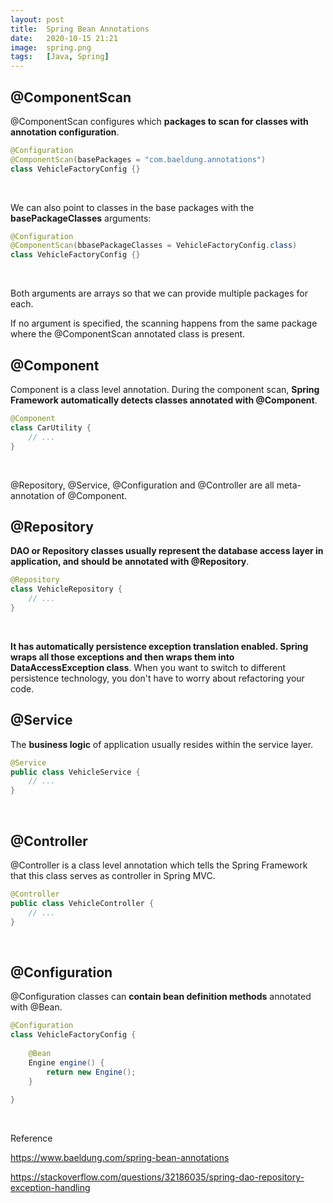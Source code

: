 ```yaml
---
layout: post
title:  Spring Bean Annotations
date:   2020-10-15 21:21
image:  spring.png
tags:   [Java, Spring]
---
```


## @ComponentScan

@ComponentScan configures which **packages to scan for classes with annotation configuration**.

```java
@Configuration
@ComponentScan(basePackages = "com.baeldung.annotations")
class VehicleFactoryConfig {}
```

<!-- Line breaks -->
<br />

We can also point to classes in the base packages with the **basePackageClasses** arguments:

```java
@Configuration
@ComponentScan(bbasePackageClasses = VehicleFactoryConfig.class)
class VehicleFactoryConfig {}
```

<!-- Line breaks -->
<br />


Both arguments are arrays so that we can provide multiple packages for each.

If no argument is specified, the scanning happens from the same package where the @ComponentScan annotated class is present. 

## @Component

Component is a class level annotation. During the component scan, **Spring Framework automatically detects classes annotated with @Component**.

```java
@Component
class CarUtility {
    // ...
}
```

<!-- Line breaks -->
<br />


@Repository, @Service, @Configuration and @Controller are all meta-annotation of @Component.

## @Repository

**DAO or Repository classes usually represent the database access layer in application, and should be annotated with @Repository**.

```java
@Repository
class VehicleRepository {
    // ...
}
```

<!-- Line breaks -->
<br />

**It has automatically persistence exception translation enabled. Spring wraps all those exceptions and then wraps them into DataAccessException class**. When you want to switch to different persistence technology, you don't have to worry about refactoring your code.

## @Service

The **business logic** of application usually resides within the service layer.

```java
@Service
public class VehicleService {
    // ...    
}
```

<!-- Line breaks -->
<br />

## @Controller

@Controller is a class level annotation which tells the Spring Framework that this class serves as controller in Spring MVC.

```java
@Controller
public class VehicleController {
    // ...
}
```

<!-- Line breaks -->
<br />


## @Configuration

@Configuration classes can **contain bean definition methods** annotated with @Bean.

```java
@Configuration
class VehicleFactoryConfig {
 
    @Bean
    Engine engine() {
        return new Engine();
    }
 
}
```

<!-- Line breaks -->
<br />

Reference

<https://www.baeldung.com/spring-bean-annotations>

<https://stackoverflow.com/questions/32186035/spring-dao-repository-exception-handling>

